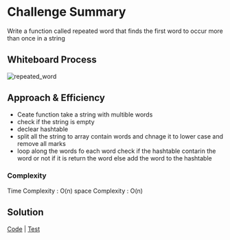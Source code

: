 # Challenge Summary

Write a function called repeated word that finds the first word to occur more than once in a string

## Whiteboard Process

![repeated_word](/hashmap-repeated-words-whiteBoard.jpg)

## Approach & Efficiency

+ Ceate function take a string with multible words
+ check if the string is empty
+ declear hashtable
+ split all the string to array contain words and chnage it to lower case and remove all marks
+ loop along the words fo each word check if the hashtable contarin the word or not if it is return the word else add the word to the hashtable

### Complexity

Time Complexity :  O(n)
space Complexity : O(n)

## Solution

[Code](hashmap_repeated_word/hashmap_repeated_word.py) | [Test](tests/test_hashmap_repeated_word.py)
